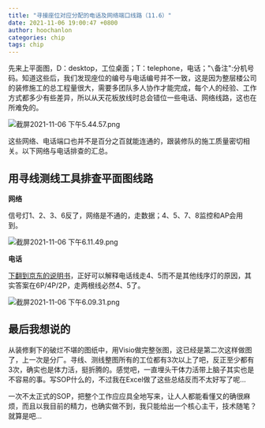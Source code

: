 ```yaml
---
title: "寻接座位对应分配的电话及网络端口线路（11.6）"
date: 2021-11-06 19:00:47 +0800
author: hoochanlon
categories: chip
tags: chip
---
```


先来上平面图，D：desktop，工位桌面；T：telephone，电话；"`\`备注":分机号码。知道这些后，我们发现座位的编号与电话编号并不一致，这是因为整层楼公司的装修施工的总工程量很大，需要多团队多人协作才能完成，每个人的经验、工作方式都多少有些差异，所以从天花板放线时总会错位一些电话、网络线路，这也在所难免的。

![截屏2021-11-06 下午5.44.57.png](https://i.loli.net/2021/11/06/SyTGxMJIZK94EHh.png)

这些网络、电话端口也并不是百分之百就能连通的，跟装修队的施工质量密切相关。以下网络与电话排查的汇总。

<!-- more -->

## 用寻线测线工具排查平面图线路

**网络**

信号灯1、2、3、6反了，网络是不通的，走数据；4、5、7、8监控和AP会用到。

![截屏2021-11-06 下午6.11.49.png](https://i.loli.net/2021/11/06/soGID3dvkYzwVfB.png)

**电话**

[下翻到京东的说明书](https://item.jd.com/100011928048.html)，正好可以解释电话线走4、5而不是其他线序灯的原因，其实答案在6P/4P/2P，走两根线必然4、5了。

![截屏2021-11-06 下午6.09.31.png](https://i.loli.net/2021/11/06/5V1irYLG9CORXAw.png)

## 最后我想说的

从装修剩下的破烂不堪的图纸中，用Visio做完整张图，这已经是第二次这样做图了，上一次是分厂。寻线、测线整图所有的工位都有3次以上了吧，反正至少都有3次，确实也是体力活，挺折腾的。感觉吧，一直埋头干体力活带上脑子其实也是不容易的事。写SOP什么的，不过我在Excel做了这些总结反而不太好写了呢...

一次不太正式的SOP，把整个工作应应具全地写来，让人人都能看懂又的确很麻烦，而且以我目前的精力，也确实做不到，我只能给出一个核心主干，技术随笔？就算是吧...
